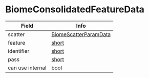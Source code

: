 # BiomeConsolidatedFeatureData

<table><thead><tr><th>Field</th><th>Info</th></tr></thead><tbody>
<tr><td>scatter</td><td><a href="../types/BiomeScatterParamData.md">BiomeScatterParamData</a></td></tr>
<tr><td>feature</td><td><a href="../types/short.md">short</a></td></tr>
<tr><td>identifier</td><td><a href="../types/short.md">short</a></td></tr>
<tr><td>pass</td><td><a href="../types/short.md">short</a></td></tr>
<tr><td>can use internal</td><td>bool</td></tr>
</tbody></table>
